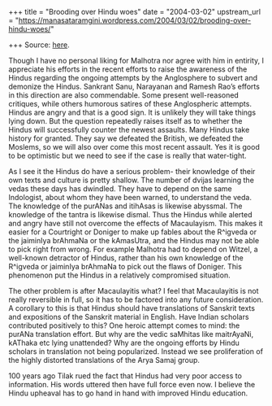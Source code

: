 +++
title = "Brooding over Hindu woes"
date = "2004-03-02"
upstream_url = "https://manasataramgini.wordpress.com/2004/03/02/brooding-over-hindu-woes/"

+++
Source: [here](https://manasataramgini.wordpress.com/2004/03/02/brooding-over-hindu-woes/).

Though I have no personal liking for Malhotra nor agree with him in entirity, I appreciate his efforts in the recent efforts to raise the awareness of the Hindus regarding the ongoing attempts by the Anglosphere to subvert and demonize the Hindus. Sankrant Sanu, Narayanan and Ramesh Rao’s efforts in this direction are also commendable. Some present well-reasoned critiques, while others humorous satires of these Anglospheric attempts. Hindus are angry and that is a good sign. It is unlikely they will take things lying down. But the question repeatedly raises itself as to whether the Hindus will successfully counter the newest assaults. Many Hindus take history for granted. They say we defeated the British, we defeated the Moslems, so we will also over come this most recent assault. Yes it is good to be optimistic but we need to see if the case is really that water-tight.  
  
As I see it the Hindus do have a serious problem- their knowledge of their own texts and culture is pretty shallow. The number of dvijas learning the vedas these days has dwindled. They have to depend on the same Indologist, about whom they have been warned, to understand the veda. The knowledge of the purANas and itihAsas is likewise abyssmal. The knowledge of the tantra is likewise dismal. Thus the Hindus while alerted and angry have still not overcome the effects of Macaulayism. This makes it easier for a Courtright or Doniger to make up fables about the R^igveda or the jaiminIya brAhmaNa or the kAmasUtra, and the Hindus may not be able to pick right from wrong. For example Malhotra had to depend on Witzel, a well-known detractor of Hindus, rather than his own knowledge of the R^igveda or jaiminIya brAhmaNa to pick out the flaws of Doniger. This phenomenon put the Hindus in a relatively compromised situation.  
  
The other problem is after Macaulayitis what? I feel that Macaulayitis is not really reversible in full, so it has to be factored into any future consideration. A corollary to this is that Hindus should have translations of Sanskrit texts and expositions of the Sanskrit material in English. Have Indian scholars contributed positively to this? One heroic attempt comes to mind: the purANa translation effort. But why are the vedic saMhitas like maitrAyaNi, kAThaka etc lying unattended? Why are the ongoing efforts by Hindu scholars in translation not being popularized. Instead we see proliferation of the highly distorted translations of the Arya Samaj group.  
  
100 years ago Tilak rued the fact that Hindus had very poor access to information. His words uttered then have full force even now. I believe the Hindu upheaval has to go hand in hand with improved Hindu education.  
  



